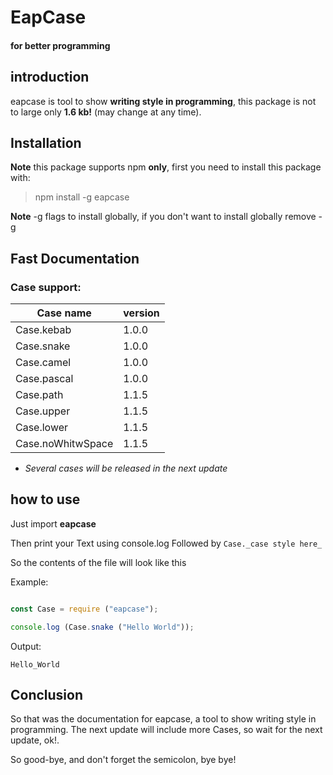 # EapCase

#### for better programming

## introduction

eapcase is tool to show **writing style in programming**, this package is not to large only **1.6 kb!** (may change at any time).

## Installation

**Note** this package supports npm **only**,
first you need to install this package with:

> npm install -g eapcase

**Note** -g flags to install globally, if you
don't want to install globally remove -g

## Fast Documentation

### Case support:

| Case name         | version |
| ----------------- | ------- |
| Case.kebab        | 1.0.0   |
| Case.snake        | 1.0.0   |
| Case.camel        | 1.0.0   |
| Case.pascal       | 1.0.0   |
| Case.path         | 1.1.5   |
| Case.upper        | 1.1.5   |
| Case.lower        | 1.1.5   |
| Case.noWhitwSpace | 1.1.5   |

- _Several cases will be released in the next update_

## how to use


Just import **eapcase**

Then print your Text using console.log Followed by `Case._case style here_`

So the contents of the file will look like this

Example:

```javascript

const Case = require ("eapcase");

console.log (Case.snake ("Hello World"));

```

Output:

```
Hello_World
```

## Conclusion

So that was the documentation for eapcase, a tool to show writing style in programming. The next update will include more Cases, so wait for the next update, ok!.

So good-bye, and don't forget the semicolon, bye bye!
